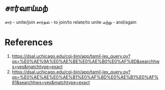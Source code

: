 # சார்வாய்மற்

சார் - unite/join
சார்தல் - to join/to relate/to unite
மற்று - and/again

# References
1. https://dsal.uchicago.edu/cgi-bin/app/tamil-lex_query.py?qs=%E0%AE%9A%E0%AE%BE%E0%AE%B0%E0%AF%8D&searchhws=yes&matchtype=exact
2. https://dsal.uchicago.edu/cgi-bin/app/tamil-lex_query.py?qs=%E0%AE%AE%E0%AE%B1%E0%AF%8D%E0%AE%B1%E0%AF%81&searchhws=yes&matchtype=exact
